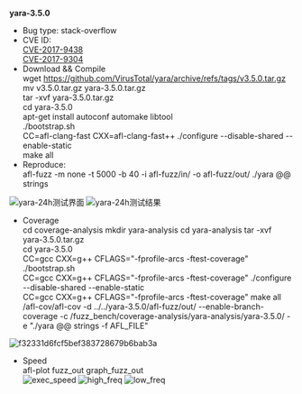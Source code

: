 **yara-3.5.0**
* Bug type: stack-overflow
* CVE ID:    
[CVE-2017-9438](https://cve.mitre.org/cgi-bin/cvename.cgi?name=CVE-2017-9438)    
[CVE-2017-9304](https://cve.mitre.org/cgi-bin/cvename.cgi?name=CVE-2017-9304)    
* Download && Compile    
wget https://github.com/VirusTotal/yara/archive/refs/tags/v3.5.0.tar.gz    
mv v3.5.0.tar.gz yara-3.5.0.tar.gz    
tar -xvf yara-3.5.0.tar.gz     
cd yara-3.5.0    
apt-get install autoconf automake libtool       
./bootstrap.sh     
CC=afl-clang-fast CXX=afl-clang-fast++ ./configure --disable-shared --enable-static    
make all    
* Reproduce:    
afl-fuzz -m none -t 5000 -b 40 -i afl-fuzz/in/ -o afl-fuzz/out/ ./yara @@ strings    

![yara-24h测试界面](https://user-images.githubusercontent.com/76025773/221400746-3e9af6e5-0311-49b9-819d-c28cc253d42c.png)
![yara-24h测试结果](https://user-images.githubusercontent.com/76025773/221400749-ec1c073b-c615-4899-9ba5-287177639ef4.png)

* Coverage              
cd coverage-analysis
mkdir yara-analysis
cd yara-analysis
tar -xvf yara-3.5.0.tar.gz                          
cd yara-3.5.0            
CC=gcc CXX=g++ CFLAGS="-fprofile-arcs -ftest-coverage" ./bootstrap.sh                              
CC=gcc CXX=g++ CFLAGS="-fprofile-arcs -ftest-coverage" ./configure --disable-shared --enable-static                                             
CC=gcc CXX=g++ CFLAGS="-fprofile-arcs -ftest-coverage" make all                                                           
/afl-cov/afl-cov -d ../../yara-3.5.0/afl-fuzz/out/ --enable-branch-coverage -c /fuzz_bench/coverage-analysis/yara-analysis/yara-3.5.0/ -e "./yara @@ strings  -f AFL_FILE"                      

![f32331d6fcf5bef383728679b6bab3a](https://user-images.githubusercontent.com/76025773/221402088-24eacb20-75d3-45a9-b7fa-2948d9a326f6.png)

* Speed     
afl-plot fuzz_out graph_fuzz_out        
![exec_speed](https://user-images.githubusercontent.com/76025773/221400735-e6414017-8dca-4867-abcd-bfa16734dc19.png)
![high_freq](https://user-images.githubusercontent.com/76025773/221400737-b31d2c3b-a007-462b-9534-069038db157b.png)
![low_freq](https://user-images.githubusercontent.com/76025773/221400740-9f960cdb-d2e2-4c39-8b58-9969605f1344.png)
